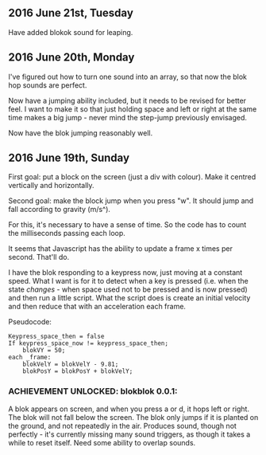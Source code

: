 ## 2016 June 21st, Tuesday

Have added blokok sound for leaping.

## 2016 June 20th, Monday

I've figured out how to turn one sound into an array, so that now the blok hop sounds are perfect.

Now have a jumping ability included, but it needs to be revised for better feel. I want to make it so that just holding space and left or right at the same time makes a big jump - never mind the step-jump previously envisaged.

Now have the blok jumping reasonably well.

## 2016 June 19th, Sunday

First goal: put a block on the screen (just a div with colour). Make it centred vertically and horizontally.

Second goal: make the block jump when you press "w". It should jump and fall according to gravity (m/s^).

For this, it's necessary to have a sense of time. So the code has to count the milliseconds passing each loop.

It seems that Javascript has the ability to update a frame x times per second. That'll do.

I have the blok responding to a keypress now, just moving at a constant speed. What I want is for it to detect when a key is pressed (i.e. when the state *changes* - when space used not to be pressed and is now pressed) and then run a little script.
What the script does is create an initial velocity and then reduce that with an acceleration each frame.

Pseudocode:
~~~~
Keypress_space_then = false
If keypress_space_now != keypress_space_then;
	blokVY = 50;
each _frame:
	blokVelY = blokVelY - 9.81;
	blokPosY = blokPosY + blokVelY;
~~~~

### ACHIEVEMENT UNLOCKED: blokblok 0.0.1:

A blok appears on screen, and when you press a or d, it hops left or right. The blok will not fall below the screen. The blok only jumps if it is planted on the ground, and not repeatedly in the air. Produces sound, though not perfectly - it's currently missing many sound triggers, as though it takes a while to reset itself. Need some ability to overlap sounds.
